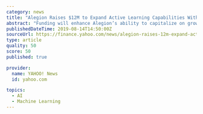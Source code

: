 ```yaml
---
category: news
title: "Alegion Raises $12M to Expand Active Learning Capabilities Within Its Machine Learning Data Labeling Platform"
abstract: "Funding will enhance Alegion’s ability to capitalize on growing momentum in the enterprise ML-Ops marketplace Alegion, the Gold Standard Data Labeling Platform for enterprise data science teams ..."
publishedDateTime: 2019-08-14T14:50:00Z
sourceUrl: https://finance.yahoo.com/news/alegion-raises-12m-expand-active-120000234.html
type: article
quality: 50
score: 50
published: true

provider:
  name: YAHOO! News
  id: yahoo.com

topics:
  - AI
  - Machine Learning
---
```

